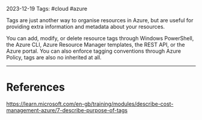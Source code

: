 2023-12-19
Tags: #cloud #azure

Tags are just another way to organise resources in Azure, but are useful for providing extra information and metadata about your resources.

You can add, modify, or delete resource tags through Windows PowerShell, the Azure CLI, Azure Resource Manager templates, the REST API, or the Azure portal. You can also enforce tagging conventions through Azure Policy, tags are also no inherited at all.

---
# References

https://learn.microsoft.com/en-gb/training/modules/describe-cost-management-azure/7-describe-purpose-of-tags